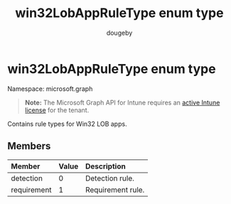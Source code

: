 ﻿---
title: "win32LobAppRuleType enum type"
description: "Contains rule types for Win32 LOB apps."
author: "dougeby"
localization_priority: Normal
ms.prod: "intune"
doc_type: enumPageType
---

# win32LobAppRuleType enum type

Namespace: microsoft.graph

> **Note:** The Microsoft Graph API for Intune requires an [active Intune license](https://go.microsoft.com/fwlink/?linkid=839381) for the tenant.

Contains rule types for Win32 LOB apps.

## Members

| Member      | Value | Description       |
| :---------- | :---- | :---------------- |
| detection   | 0     | Detection rule.   |
| requirement | 1     | Requirement rule. |
